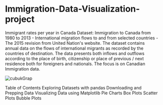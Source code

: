 # Immigration-Data-Visualization-project
Immigrant rates per year in Canada
Dataset: Immigration to Canada from 1980 to 2013 - International migration flows to and from selected countries - The 2015 revision from United Nation's website. The dataset contains annual data on the flows of international migrants as recorded by the countries of destination. The data presents both inflows and outflows according to the place of birth, citizenship or place of previous / next residence both for foreigners and nationals. The focus is on Canadian Immigration data.


![cubukGrap](https://github.com/lyamann001/Immigration-Data-Visualization-project/assets/60852845/9dca2497-4fdd-45fb-9cb5-1920e37d3834)

Table of Contents
Exploring Datasets with pandas
Downloading and Prepping Data
Visualizing Data using Matplotlib
Pie Charts
Box Plots
Scatter Plots
Bubble Plots
